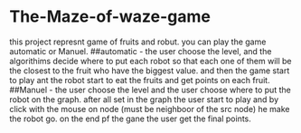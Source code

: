 # The-Maze-of-waze-game
this project represnt game of fruits and robut.
you can play the game automatic or Manuel.
##automatic -
the user choose the level, and the algorithims decide where to put each robot so that each one of them will be the closest 
to the fruit who have the biggest value.
and then the game start to play ant the robot start to eat the fruits and get points on each fruit.
##Manuel - 
the user choose the level and the user choose where to put the robot on the graph. after all set in the graph the user start to play
and by click with the mouse on node (must be neighboor of the src node) he make the robot go.
on the end pf the gane the user get the final points.

